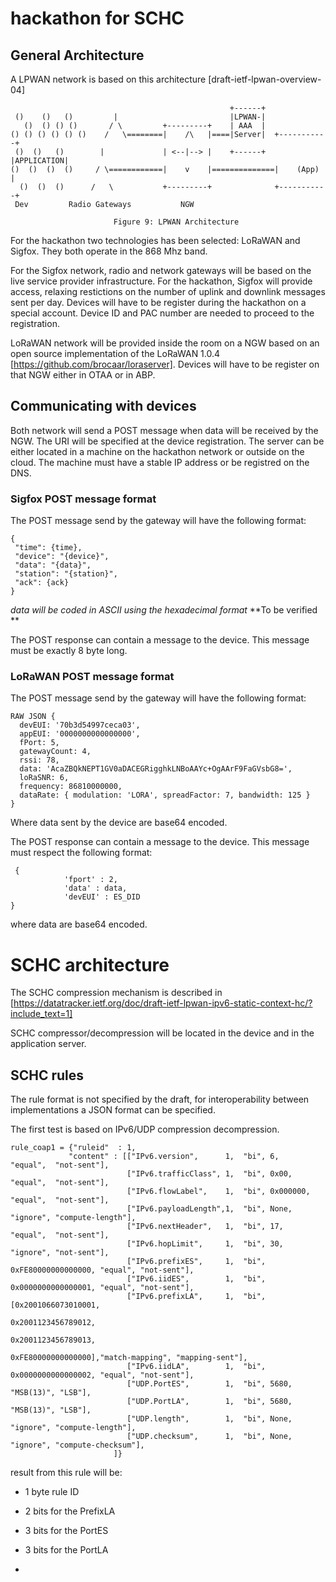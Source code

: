 # hackathon for SCHC

## General Architecture

A LPWAN network is based on this architecture [draft-ietf-lpwan-overview-04]

~~~~
                                                 +------+
 ()    ()   ()         |                         |LPWAN-|
   ()  () () ()       / \         +---------+    | AAA  |
() () () () () ()    /   \========|    /\   |====|Server|  +-----------+
 ()  ()   ()        |             | <--|--> |    +------+  |APPLICATION|
()  ()  ()  ()     / \============|    v    |==============|    (App)  |
  ()  ()  ()      /   \           +---------+              +-----------+
 Dev         Radio Gateways           NGW

                       Figure 9: LPWAN Architecture
~~~~

For the hackathon two technologies has been selected: LoRaWAN and Sigfox. They
both operate in the 868 Mhz band. 

For the Sigfox network, radio and network gateways will be based on the live service 
provider infrastructure. For the hackathon, Sigfox will provide access, relaxing 
restictions on the number of uplink and downlink messages sent per day.  Devices 
will have to be register during the hackathon on a special account. Device ID and PAC 
number are needed to proceed to the registration.

LoRaWAN network will be provided inside the room on a NGW based on an open source
implementation of the LoRaWAN 1.0.4 [https://github.com/brocaar/loraserver]. 
Devices will have to be register on that NGW either in OTAA or in ABP. 

## Communicating with devices

Both network will send a POST message when data will be received by the NGW. The
URI will be specified at the device registration. The server can be either located
in a machine on the hackathon network or outside on the cloud. The machine must have
a stable IP address or be registred on the DNS.

### Sigfox POST message format

The POST message send by the gateway will have the following format:

~~~~
{
 "time": {time},
 "device": "{device}",
 "data": "{data}",
 "station": "{station}",
 "ack": {ack}
}
~~~~

*data will be coded in ASCII using the hexadecimal format* **To be verified **

The POST response can contain a message to the device. This message must be 
exactly 8 byte long.

### LoRaWAN POST message format

The POST message send by the gateway will have the following format: 

~~~~
RAW JSON { 
  devEUI: '70b3d54997ceca03',
  appEUI: '0000000000000000',
  fPort: 5,
  gatewayCount: 4,
  rssi: 78,
  data: 'AcaZBQkNEPT1GV0aDACEGRigghkLNBoAAYc+OgAArF9FaGVsbG8=',
  loRaSNR: 6,
  frequency: 86810000000,
  dataRate: { modulation: 'LORA', spreadFactor: 7, bandwidth: 125 } 
}
~~~~

Where data sent by the device are base64 encoded.

The POST response can contain a message to the device. This message must 
respect the following format:

~~~~
 {
			'fport' : 2,
			'data' : data,
			'devEUI' : ES_DID
}
~~~~

where data are base64 encoded.

# SCHC architecture

The SCHC compression mechanism is described in [https://datatracker.ietf.org/doc/draft-ietf-lpwan-ipv6-static-context-hc/?include_text=1]

SCHC compressor/decompression will be located in the device and in the application server. 

## SCHC rules 

The rule format is not specified by the draft, for interoperability between implementations a JSON format can be specified.

The first test is based on IPv6/UDP compression decompression. 
~~~~
rule_coap1 = {"ruleid"  : 1,
             "content" : [["IPv6.version",      1,  "bi", 6,                  "equal",  "not-sent"],
                          ["IPv6.trafficClass", 1,  "bi", 0x00,               "equal",  "not-sent"],
                          ["IPv6.flowLabel",    1,  "bi", 0x000000,            "equal",  "not-sent"],
                          ["IPv6.payloadLength",1,  "bi", None,               "ignore", "compute-length"],
                          ["IPv6.nextHeader",   1,  "bi", 17,                 "equal",  "not-sent"],
                          ["IPv6.hopLimit",     1,  "bi", 30,                 "ignore", "not-sent"],
                          ["IPv6.prefixES",     1,  "bi", 0xFE80000000000000, "equal", "not-sent"],
                          ["IPv6.iidES",        1,  "bi", 0x0000000000000001, "equal", "not-sent"],
                          ["IPv6.prefixLA",     1,  "bi", [0x2001066073010001,
                                                           0x2001123456789012,
                                                           0x2001123456789013,
                                                           0xFE80000000000000],"match-mapping", "mapping-sent"],
                          ["IPv6.iidLA",        1,  "bi", 0x0000000000000002, "equal", "not-sent"],
                          ["UDP.PortES",        1,  "bi", 5680,               "MSB(13)", "LSB"],
                          ["UDP.PortLA",        1,  "bi", 5680,               "MSB(13)", "LSB"],
                          ["UDP.length",        1,  "bi", None,               "ignore", "compute-length"],
                          ["UDP.checksum",      1,  "bi", None,               "ignore", "compute-checksum"],
                       ]}
~~~~
result from this rule will be:

 * 1 byte rule ID
 
 * 2 bits for the PrefixLA 
 
 * 3 bits for the PortES
 
 * 3 bits for the PortLA
- 



